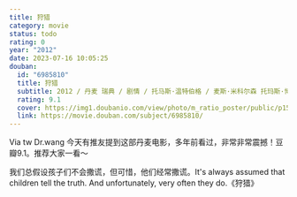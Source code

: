 ```yaml
---
title: 狩猎
category: movie
status: todo
rating: 0
year: "2012"
date: 2023-07-16 10:05:25
douban:
  id: "6985810"
  title: 狩猎
  subtitle: 2012 / 丹麦 瑞典 / 剧情 / 托马斯·温特伯格 / 麦斯·米科尔森 托玛斯·博·拉森
  rating: 9.1
  cover: https://img1.doubanio.com/view/photo/m_ratio_poster/public/p1546987967.jpg
  link: https://movie.douban.com/subject/6985810/
---
```


Via tw Dr.wang 今天有推友提到这部丹麦电影，多年前看过，非常非常震撼！豆瓣9.1。推荐大家一看～

我们总假设孩子们不会撒谎，但可惜，他们经常撒谎。It's always assumed that children tell the truth. And unfortunately, very often they do.《狩猎》
